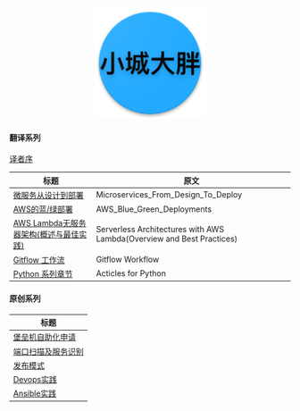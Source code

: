 <p align="center">
   <img width="200" src="avatar.png">
</p>

#### 翻译系列

[译者序](translator_foreword.md)

|           标题             |             原文             |
| --------------------------| ---------------------------- |
| [微服务从设计到部署](microservices-from-design-to-deploy_cn/README.md)    |  Microservices_From_Design_To_Deploy|
| [AWS的蓝/绿部署](blue_green_deployment_on_aws/README.md)    |  AWS_Blue_Green_Deployments|
| [AWS Lambda无服务器架构(概述与最佳实践)](Serverless_Architectures_with_AWS_Lambda_cn/README.md) |  Serverless Architectures with AWS Lambda(Overview and Best Practices)|
| [Gitflow 工作流](gitflow-workflow-cn/README.md) |  Gitflow Workflow|
| [Python 系列章节](articles_for_python/README.md) |  Acticles for Python|

#### 原创系列

| 标题                          |
| ---------------------------- |
| [堡垒机自助化申请](bhapp-doc/README.md)         |
| [端口扫描及服务识别](scan/README.md) |
| [发布模式](deployment-strategies_cn/README.md) |
| [Devops实践](devops_practices/README.md) |
| [Ansible实践](devops_practices/README.md) |

